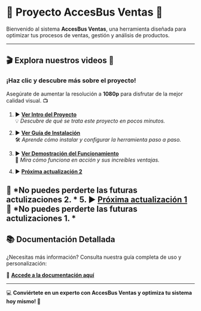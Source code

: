 # 🌟 **Proyecto AccesBus Ventas** 🌟  

Bienvenido al sistema **AccesBus Ventas**, una herramienta diseñada para optimizar tus procesos de ventas, gestión y análisis de productos.  

---

## 🎬 **Explora nuestros videos** 🎥  

### ¡Haz clic y descubre más sobre el proyecto!  
Asegúrate de aumentar la resolución a **1080p** para disfrutar de la mejor calidad visual. 📺  

1. ▶️ [**Ver Intro del Proyecto**](https://youtu.be/Zau5OU6i5pI?si=_f5YwQSQ94wVJlls)  
   💡 *Descubre de qué se trata este proyecto en pocos minutos.*  

2. ▶️ [**Ver Guía de Instalación**](https://youtu.be/836E_KaoVbo?si=MXXEKeGmdkE11mjp)  
   🛠️ *Aprende cómo instalar y configurar la herramienta paso a paso.*  

3. ▶️ [**Ver Demostración del Funcionamiento**](https://youtu.be/FAcT3N4oUaM?si=q43kh3plClFY5A4p)  
   🎯 *Mira cómo funciona en acción y sus increíbles ventajas.*  
  
4. ▶️ [**Próxima actualización 2**](https://youtu.be/ADudU-SgjRA?si=bV6CywBcUx1i-HcY)

🎯 *No puedes perderte las futuras actulizaciones 2. *
5. ▶️ [**Próxima actualización 1**](https://youtu.be/YsC-8VIgHvM?si=0Rz9iircYMFK0vHd)  
   🎯 *No puedes perderte las futuras actulizaciones 1. *  
---

## 📚 **Documentación Detallada**  
¿Necesitas más información? Consulta nuestra guía completa de uso y personalización:  

📖 [**Accede a la documentación aquí**](https://github.com/arielmontecinos/ProyectoAccesBusVentas/blob/header/Recursos/Documentaci%C3%B3n.md)  

---

💻 **Conviértete en un experto con AccesBus Ventas y optimiza tu sistema hoy mismo! 🚀**
